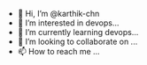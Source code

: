 - 👋 Hi, I’m @karthik-chn
- 👀 I’m interested in devops...
- 🌱 I’m currently learning devops...
- 💞️ I’m looking to collaborate on ...
- 📫 How to reach me ...

<!---
karthik-chn/karthik-chn is a ✨ special ✨ repository because its `README.md` (this file) appears on your GitHub profile.
You can click the Preview link to take a look at your changes.
--->
